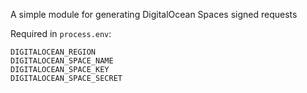 A simple module for generating DigitalOcean Spaces signed requests

Required in `process.env`:

```
DIGITALOCEAN_REGION
DIGITALOCEAN_SPACE_NAME
DIGITALOCEAN_SPACE_KEY
DIGITALOCEAN_SPACE_SECRET
```